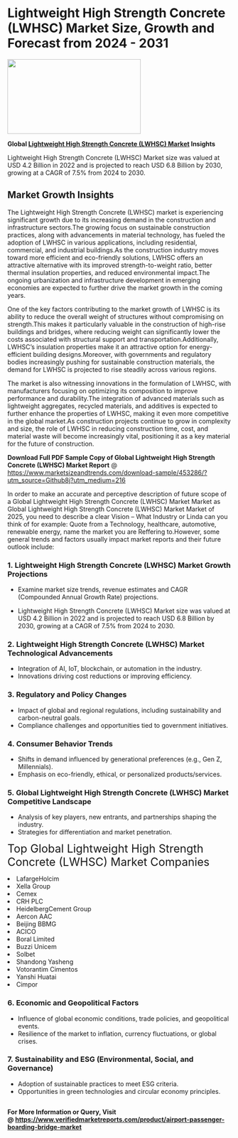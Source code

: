 <H1>Lightweight High Strength Concrete (LWHSC) Market Size, Growth and Forecast from 2024 - 2031</H1><img class="aligncenter size-medium wp-image-584254" src="https://thirdeyenews.in/wp-content/uploads/2024/09/Global-Market-Research-300x168.jpeg" alt="" width="300" height="168" /><p><strong>Global&nbsp;<a href="https://www.marketsizeandtrends.com/download-sample/453286/?utm_source=Github8j?utm_medium=216">Lightweight High Strength Concrete (LWHSC) Market</a> Insights</strong></p><p>Lightweight High Strength Concrete (LWHSC) Market size was valued at USD 4.2 Billion in 2022 and is projected to reach USD 6.8 Billion by 2030, growing at a CAGR of 7.5% from 2024 to 2030.</p><p><h2>Market Growth Insights</h2> <p>The Lightweight High Strength Concrete (LWHSC) market is experiencing significant growth due to its increasing demand in the construction and infrastructure sectors.The growing focus on sustainable construction practices, along with advancements in material technology, has fueled the adoption of LWHSC in various applications, including residential, commercial, and industrial buildings.As the construction industry moves toward more efficient and eco-friendly solutions, LWHSC offers an attractive alternative with its improved strength-to-weight ratio, better thermal insulation properties, and reduced environmental impact.The ongoing urbanization and infrastructure development in emerging economies are expected to further drive the market growth in the coming years.</p> <p>One of the key factors contributing to the market growth of LWHSC is its ability to reduce the overall weight of structures without compromising on strength.This makes it particularly valuable in the construction of high-rise buildings and bridges, where reducing weight can significantly lower the costs associated with structural support and transportation.Additionally, LWHSC’s insulation properties make it an attractive option for energy-efficient building designs.Moreover, with governments and regulatory bodies increasingly pushing for sustainable construction materials, the demand for LWHSC is projected to rise steadily across various regions.</p> <p>The market is also witnessing innovations in the formulation of LWHSC, with manufacturers focusing on optimizing its composition to improve performance and durability.The integration of advanced materials such as lightweight aggregates, recycled materials, and additives is expected to further enhance the properties of LWHSC, making it even more competitive in the global market.As construction projects continue to grow in complexity and size, the role of LWHSC in reducing construction time, cost, and material waste will become increasingly vital, positioning it as a key material for the future of construction.</p> <p><span class=""><strong>Download Full PDF Sample Copy of Global Lightweight High Strength Concrete (LWHSC) Market Report</strong> @ <a href="https://www.marketsizeandtrends.com/download-sample/453286/?utm_source=Github8j?utm_medium=216" target="_blank">https://www.marketsizeandtrends.com/download-sample/453286/?utm_source=Github8j?utm_medium=216</a></span></p><p>In order to make an accurate and perceptive description of future scope of a Global&nbsp;Lightweight High Strength Concrete (LWHSC) Market Market as Global&nbsp;Lightweight High Strength Concrete (LWHSC) Market Market of 2025, you need to describe a clear Vision &ndash; What Industry or Linda can you think of for example: Quote from a Technology, healthcare, automotive, renewable energy, name the market you are Reffering to.However, some general trends and factors usually impact market reports and their future outlook include:</p><h3>1.&nbsp;<strong>Lightweight High Strength Concrete (LWHSC) Market Growth Projections</strong></h3><ul><li>Examine market size trends, revenue estimates and CAGR (Compounded Annual Growth Rate) projections.</li><li><p>Lightweight High Strength Concrete (LWHSC) Market size was valued at USD 4.2 Billion in 2022 and is projected to reach USD 6.8 Billion by 2030, growing at a CAGR of 7.5% from 2024 to 2030.</p></li></ul><h3>2.&nbsp;<strong>Lightweight High Strength Concrete (LWHSC) Market Technological Advancements</strong></h3><ul><li>Integration of AI, IoT, blockchain, or automation in the industry.</li><li>Innovations driving cost reductions or improving efficiency.</li></ul><h3>3.&nbsp;<strong>Regulatory and Policy Changes</strong></h3><ul><li>Impact of global and regional regulations, including sustainability and carbon-neutral goals.</li><li>Compliance challenges and opportunities tied to government initiatives.</li></ul><h3>4.&nbsp;<strong>Consumer Behavior Trends</strong></h3><ul><li>Shifts in demand influenced by generational preferences (e.g., Gen Z, Millennials).</li><li>Emphasis on eco-friendly, ethical, or personalized products/services.</li></ul><h3>5.&nbsp;<strong>Global Lightweight High Strength Concrete (LWHSC) Market Competitive Landscape</strong></h3><ul><li>Analysis of key players, new entrants, and partnerships shaping the industry.</li><li>Strategies for differentiation and market penetration.</li></ul><p data-pm-slice="1 1 []"><span style="color: inherit; font-family: inherit; font-size: 25px;">Top Global Lightweight High Strength Concrete (LWHSC) Market Companies</span></p><div class="" data-test-id=""><p><li>LafargeHolcim</li><li> Xella Group</li><li> Cemex</li><li> CRH PLC</li><li> HeidelbergCement Group</li><li> Aercon AAC</li><li> Beijing BBMG</li><li> ACICO</li><li> Boral Limited</li><li> Buzzi Unicem</li><li> Solbet</li><li> Shandong Yasheng</li><li> Votorantim Cimentos</li><li> Yanshi Huatai</li><li> Cimpor</li></p></div><h3>6.&nbsp;<strong>Economic and Geopolitical Factors</strong></h3><ul><li>Influence of global economic conditions, trade policies, and geopolitical events.</li><li>Resilience of the market to inflation, currency fluctuations, or global crises.</li></ul><h3>7.&nbsp;<strong>Sustainability and ESG (Environmental, Social, and Governance)</strong></h3><ul><li>Adoption of sustainable practices to meet ESG criteria.</li><li>Opportunities in green technologies and circular economy principles.</li></ul><h2><strong style="font-size: 14px;">For More Information or Query, Visit @&nbsp;</strong><a style="background-color: #ffffff; font-size: 14px;" href="https://www.marketsizeandtrends.com/report/lightweight-high-strength-concrete-lwhsc-market/" target="_blank">https://www.verifiedmarketreports.com/product/airport-passenger-boarding-bridge-market</a></h2>